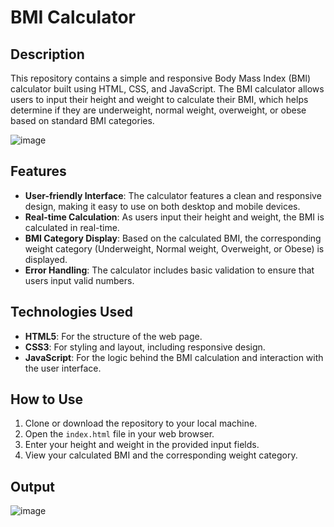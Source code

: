 # BMI Calculator

## Description
This repository contains a simple and responsive Body Mass Index (BMI) calculator built using HTML, CSS, and JavaScript. The BMI calculator allows users to input their height and weight to calculate their BMI, which helps determine if they are underweight, normal weight, overweight, or obese based on standard BMI categories.

![image](https://github.com/user-attachments/assets/9acedbac-2c78-4eec-9311-19d7a1f68311)


## Features
- **User-friendly Interface**: The calculator features a clean and responsive design, making it easy to use on both desktop and mobile devices.
- **Real-time Calculation**: As users input their height and weight, the BMI is calculated in real-time.
- **BMI Category Display**: Based on the calculated BMI, the corresponding weight category (Underweight, Normal weight, Overweight, or Obese) is displayed.
- **Error Handling**: The calculator includes basic validation to ensure that users input valid numbers.

## Technologies Used
- **HTML5**: For the structure of the web page.
- **CSS3**: For styling and layout, including responsive design.
- **JavaScript**: For the logic behind the BMI calculation and interaction with the user interface.

## How to Use
1. Clone or download the repository to your local machine.
2. Open the `index.html` file in your web browser.
3. Enter your height and weight in the provided input fields.
4. View your calculated BMI and the corresponding weight category.

## Output
![image](https://github.com/user-attachments/assets/9fe35f72-6010-4183-8948-cb6b6ce6b645)


